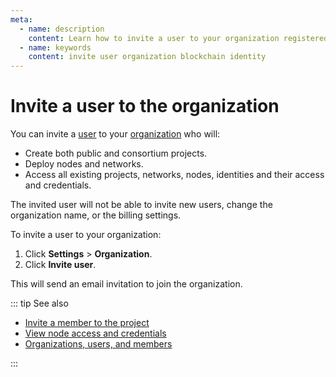 ```yaml
---
meta:
  - name: description
    content: Learn how to invite a user to your organization registered with the Chainstack managed blockchain services.
  - name: keywords
    content: invite user organization blockchain identity
---
```


# Invite a user to the organization

You can invite a [user](/glossary/user) to your [organization](/glossary/organization) who will:

* Create both public and consortium projects.
* Deploy nodes and networks.
* Access all existing projects, networks, nodes, identities and their access and credentials.

The invited user will not be able to invite new users, change the organization name, or the billing settings.

To invite a user to your organization:

1. Click **Settings** > **Organization**.
1. Click **Invite user**.

This will send an email invitation to join the organization.

::: tip See also

* [Invite a member to the project](/platform/invite-a-member-to-the-project)
* [View node access and credentials](/platform/view-node-access-and-credentials)
* <a href="https://support.chainstack.com/hc/en-us/articles/900001563563" target="_blank">Organizations, users, and members</a>

:::
